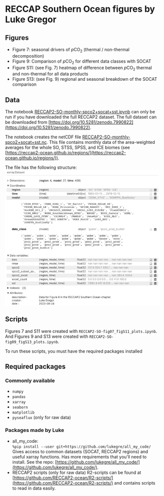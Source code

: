 # RECCAP Southern Ocean figures by Luke Gregor

## Figures

- Figure 7: seasonal drivers of $p\mathrm{CO}_2$ (thermal / non-thermal decomposition)
- Figure 9: Comparison of $p\mathrm{CO}_2$ for different data classes with SOCAT
- Figure S11: (see Fig. 7) heatmap of difference between $p\mathrm{CO}_2$ thermal and non-thermal for all data products
- Figure S13: (see Fig. 9) regional and seasonal breakdown of the SOCAT comparison

## Data

The notebook [RECCAP2-SO-monthly-spco2+socat+sst.ipynb](RECCAP2-SO-monthly-spco2+socat+sst.ipynb) can only be run if you have downloaded the full RECCAP2 dataset. The full dataset can be downloaded from [https://doi.org/10.5281/zenodo.7990822](https://doi.org/10.5281/zenodo.7990822).

The notebook creates the netCDF file [RECCAP2-SO-monthly-spco2+socat+sst.nc](RECCAP2-SO-monthly-spco2+socat+sst.nc). This file contains monthly data of the area-weighted averages for the whole SO, STSS, SPSS, and ICE biomes (see [https://reccap2-ocean.github.io/regions/](https://reccap2-ocean.github.io/regions/)).

The file has the following structure:  
![screenshot of xarray data structure](./data_structure.png)

## Scripts 

Figures 7 and S11 were created with `RECCAP2-SO-fig07_figS11_plots.ipynb`. And Figures 9 and S13 were created with `RECCAP2-SO-fig09_figS13_plots.ipynb`.

To run these scripts, you must have the required packages installed

## Required packages

### Commonly available

- `numpy`
- `pandas`
- `xarray`
- `seaborn`
- `matplotlib`
- `pyseaflux`  (only for raw data)

### Packages made by Luke

- all_my_code:  
  `%pip install --user git+https://github.com/lukegre/all_my_code/`  
  Gives access to common datasets (SOCAT, RECCAP2 regions) and useful xarray functions. Has more requirements that you'll need to install. See the repo: [https://github.com/lukegre/all_my_code/](https://github.com/lukegre/all_my_code/).
- RECCAP2 scripts  (only for raw data)
  R2-scripts can be found at [https://github.com/RECCAP2-ocean/R2-scripts/](https://github.com/RECCAP2-ocean/R2-scripts/) and contains scripts to read in data easily.
